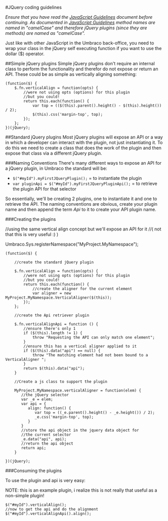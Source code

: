 #JQuery coding guidelines

_Ensure that you have read the [JavaScript Guidelines](js-guidelines.md) document before continuing. As documented in [JavaScript Guidelines](js-guidelines.md) method names are named in "camelCase" and therefore jQuery plugins (since they are methods) are named as "camelCase"._

Just like with other JavaScript in the Umbraco back-office, you need to wrap your class in the jQuery self executing function if you want to use the dollar ($) operator.

##Simple jQuery plugins
Simple jQuery plugins don't require an internal class to perform the functionality and therefor do not expose or return an API. These could be as simple as vertically aligning something:

	(function($) {
	    $.fn.verticalAlign = function(opts) {
	        //were not using opts (options) for this plugin
	        //but you could!
	        return this.each(function() {
	            var top = (($(this).parent().height() - $(this).height()) / 2);
	            $(this).css('margin-top', top);
	        });
	    };
	})(jQuery);

##Standard jQuery plugins
Most jQuery plugins will expose an API or a way in which a developer can interact with the plugin, not just instantiating it. To do this we need to create a class that does the work of the plugin and then expose that class via a different jQuery plugin.

###Naming Conventions
There's many different ways to expose an API for a jQuery plugin, in Umbraco the standard will be:

* `$("#myId").myFirstJQueryPlugin();` = to instantiate the plugin
* `var pluginApi = $("#myId").myFirstJQueryPluginApi();` = to retrieve the plugin API for that selector

So essentially, we'll be creating 2 plugins, one to instantiate it and one to retrieve the API. The naming conventions are obvious, create your plugin name and then append the term *Api* to it to create your API plugin name.

###Creating the plugins

//using the same vertical align concept but we'll expose an API for it
//( not that this is very useful :) )
 
Umbraco.Sys.registerNamespace("MyProject.MyNamespace");
 
	(function($) {
	     
	    //create the standard jQuery plugin
	 
	    $.fn.verticalAlign = function(opts) {
	        //were not using opts (options) for this plugin
	        //but you could!
	        return this.each(function() {
	            //create the aligner for the current element
	            var aligner = new MyProject.MyNamespace.VerticalAligner($(this));
	        });
	    };
	     
	    //create the Api retriever plugin
	 
	    $.fn.verticalAlignApi = function () {
	        //ensure there's only 1
	        if ($(this).length != 1) {
	            throw "Requesting the API can only match one element";
	        }
	        //ensure this has a vertical aligner applied to it
	        if ($(this).data("api") == null) {
	            throw "The matching element had not been bound to a VerticalAligner ";
	        }
	        return $(this).data("api");
	    }
	 
	    //Create a js class to support the plugin
	 
	    MyProject.MyNamespace.verticalAligner = function(elem) {
	       //the jQuery selector
	       var _e = elem;
	       var api = {
	          align: function() {
	             var top = ((_e.parent().height() - _e.height()) / 2);
	             _e.css('margin-top', top);
	          }
	       }
	       //store the api object in the jquery data object for 
	       //the current selector
	       _e.data("api", api);
	       //return the api object
	       return api;
	    }
	 
	})(jQuery);

###Consuming the plugins

To use the plugin and api is very easy:

NOTE: this is an example plugin, i realize this is not really that useful as a non-simple plugin!

	$("#myId").verticalAlign();
	//now to get the api and do the alignment
	$("#myId").verticalAlignApi().align();